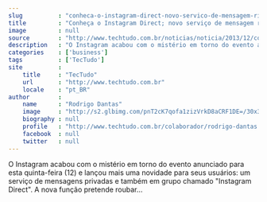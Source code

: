 ```yaml
---
slug          : "conheca-o-instagram-direct-novo-servico-de-mensagem-rival-do-whatsapp"
title         : "Conheça o Instagram Direct; novo serviço de mensagem rival do WhatsApp"
image         : null
source        : "http://www.techtudo.com.br/noticias/noticia/2013/12/conheca-o-instagram-direct-servico-de-mensagens-diretas-e-privadas.html"
description   : "O Instagram acabou com o mistério em torno do evento anunciado para esta quinta-feira (12) e lançou mais uma novidade para seus usuários: um serviço de mensagens privadas e também em grupo chamado 'Instagram Direct'. A nova função pretende roubar..."
categories    : ['business']
tags          : ['TecTudo']
site          :
    title     : "TecTudo"
    url       : "http://www.techtudo.com.br"
    locale    : "pt_BR"
author        :
    name      : "Rodrigo Dantas"
    image     : "http://s2.glbimg.com/pnT2cK7qofa1zizVrkD8aCRF1DE=/30x30/s2.glbimg.com/IgCtx39gtCHlNnA_Mh4yiDSYxlU=/0x0:140x140/75x75/s.glbimg.com/po/tt2/f/original/2013/02/21/rodrigo_dantas.jpeg"
    biography : null
    profile   : "http://www.techtudo.com.br/colaborador/rodrigo-dantas.html"
    facebook  : null
    twitter   : null
---
```


O Instagram acabou com o mistério em torno do evento anunciado para esta quinta-feira (12) e lançou mais uma novidade para seus usuários: um serviço de mensagens privadas e também em grupo chamado "Instagram Direct". A nova função pretende roubar...

